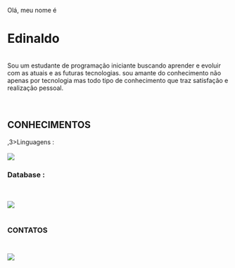  Olá, meu nome é<h1>Edinaldo</h1>
 <br>
 Sou um estudante de programação iniciante buscando aprender e evoluir com as atuais e as futuras tecnologias.
 sou amante do conhecimento não apenas por tecnologia mas todo tipo de conhecimento que traz satisfação e realização pessoal.
 <br>
 <br>
 <br>
 <h2>CONHECIMENTOS</h2>
 ,3>Linguagens :</h3>
 <br>
 <br>
  <img src="https://img.shields.io/badge/Java-ED8B00?style=for-the-badge&logo=java&logoColor=white"/>
  
<h3>Database :</h3>
 <br>
 <br>
  <img src="https://img.shields.io/badge/Microsoft%20SQL%20Server-CC2927?style=for-thebadge&logo=microsoft%20sql%20server&logoColor=white" />
 <br>
 <br>
<h3> CONTATOS <h3/>
<br>
  <img src="https://img.shields.io/badge/LinkedIn-0077B5?style=for-the-badge&logo=linkedin&logoColor=white" />

   
   
  
 


